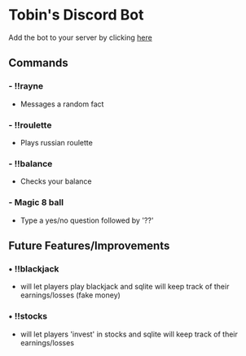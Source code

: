 # Tobin's Discord Bot
Add the bot to your server by clicking [here]()
## Commands
### - !!rayne
- Messages a random fact
### - !!roulette
- Plays russian roulette
### - !!balance
- Checks your balance
### - Magic 8 ball
- Type a yes/no question followed by '??'


## Future Features/Improvements
### • !!blackjack 
- will let players play blackjack and sqlite will keep track of their earnings/losses (fake money)
### • !!stocks
- will let players 'invest' in stocks and sqlite will keep track of their earnings/losses

